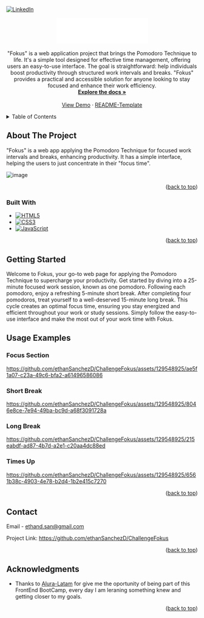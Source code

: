 <!-- Improved compatibility of back to top link: See: https://github.com/othneildrew/Best-README-Template/pull/73 -->
<a name="readme-top"></a>



<!-- PROJECT SHIELDS -->
<!--
*** I'm using markdown "reference style" links for readability.
*** Reference links are enclosed in brackets [ ] instead of parentheses ( ).
*** See the bottom of this document for the declaration of the reference variables
*** for contributors-url, forks-url, etc. This is an optional, concise syntax you may use.
*** https://www.markdownguide.org/basic-syntax/#reference-style-links
-->
[![LinkedIn][linkedin-shield]][linkedin-url]



<!-- PROJECT LOGO -->
<!-- <br -->
<div align="center">
<a href="https://github.com/ethanSanchezD/ChallengeFokus/blob/main/images/fokus-logo.png">
    <img src="images/fokus-logo.png" alt="Logo">
  </a>

<br/>





  <p align="center">
    "Fokus" is a web application project that brings the Pomodoro Technique to life. It's a simple tool designed for effective time management, offering users an easy-to-use interface. The goal is straightforward: help individuals boost productivity through structured work intervals and breaks. "Fokus" provides a practical and accessible solution for anyone looking to stay focused and enhance their work efficiency.
    <br />
    <a href="https://github.com/ethanSanchezD"><strong>Explore the docs »</strong></a>
    <br />
    <br />
    <a href="https://ethansanchezd.github.io/ChallengeFokus/">View Demo</a>
    ·
    <a href="https://github.com/othneildrew/Best-README-Template/tree/master">README-Template</a>
  </p>
</div>



<!-- TABLE OF CONTENTS -->
<details>
  <summary>Table of Contents</summary>
  <ol>
    <li>
      <a href="#about-the-project">About The Project</a>
      <ul>
        <li><a href="#built-with">Built With</a></li>
      </ul>
    </li>
    <li>
      <a href="#getting-started">Getting Started</a>
    </li>
    <li><a href="#usage-examples">Usage Examples</a></li>
    <li><a href="#contact">Contact</a></li>
    <li><a href="#acknowledgments">Acknowledgments</a></li>
  </ol>
</details>



<!-- ABOUT THE PROJECT -->
## About The Project

"Fokus" is a web app applying the Pomodoro Technique for focused work intervals and breaks, enhancing productivity. It has a simple interface, helping the users to just concentrate in their "focus time". 


<img width="776" alt="image" src="https://github.com/ethanSanchezD/ChallengeFokus/assets/129548925/1e6e79c2-a93e-4dc4-a7d5-8ade3d836d46">






<p align="right">(<a href="#readme-top">back to top</a>)</p>



### Built With

* [![HTML5][HTML-badge]][HTML-url]
* [![CSS3][CSS-badge]][CSS-url]
* [![JavaScript][JS-badge]][JS-url]

<p align="right">(<a href="#readme-top">back to top</a>)</p>



<!-- GETTING STARTED -->
## Getting Started
Welcome to Fokus, your go-to web page for applying the Pomodoro Technique to supercharge your productivity. Get started by diving into a 25-minute focused work session, known as one pomodoro. Following each pomodoro, enjoy a refreshing 5-minute short break. After completing four pomodoros, treat yourself to a well-deserved 15-minute long break. This cycle creates an optimal focus time, ensuring you stay energized and efficient throughout your work or study sessions. Simply follow the easy-to-use interface and make the most out of your work time with Fokus.



<!-- USAGE EXAMPLES -->
## Usage Examples



### Focus Section
https://github.com/ethanSanchezD/ChallengeFokus/assets/129548925/ae5f1a07-c23a-49c6-bfa2-a61496586086

### Short Break

https://github.com/ethanSanchezD/ChallengeFokus/assets/129548925/8046e8ce-7e94-49ba-bc9d-a68f3091728a

### Long Break

https://github.com/ethanSanchezD/ChallengeFokus/assets/129548925/215eabdf-ad87-4b7d-a2e1-c20aa4dc88ed

### Times Up

https://github.com/ethanSanchezD/ChallengeFokus/assets/129548925/6561b38c-4903-4e78-b2d4-1b2e415c7270












<p align="right">(<a href="#readme-top">back to top</a>)</p>





<!-- CONTACT -->
## Contact

Email - ethand.san@gmail.com

Project Link: https://github.com/ethanSanchezD/ChallengeFokus
<p align="right">(<a href="#readme-top">back to top</a>)</p>



<!-- ACKNOWLEDGMENTS -->
## Acknowledgments

* Thanks to [Alura-Latam](https://www.aluracursos.com/?gclid=CjwKCAjwtuOlBhBREiwA7agf1rdySFIHX-ybAQ678Q779VPf4w5GhYMG21A5x9yPvKdORnMzIWK3DBoC6UAQAvD_BwE)
  for give me the oportunity of being part of this FrontEnd BootCamp, every day I am leraning something knew and getting closer to my goals.  

<p align="right">(<a href="#readme-top">back to top</a>)</p>



<!-- MARKDOWN LINKS & IMAGES -->
<!-- https://www.markdownguide.org/basic-syntax/#reference-style-links -->
[linkedin-shield]: https://img.shields.io/badge/-LinkedIn-black.svg?style=for-the-badge&logo=linkedin&colorB=555
[linkedin-url]: https://linkedin.com/in/ethan-sanchez-jd
[HTML-badge]: https://img.shields.io/badge/HTML%205-E34F26?style=for-the-badge&logo=html5&labelColor=black
[HTML-url]: https://developer.mozilla.org/en-US/docs/Glossary/HTML5
[CSS-badge]: https://img.shields.io/badge/CSS%203-1572B6?style=for-the-badge&logo=css3&labelColor=black
[CSS-url]: https://developer.mozilla.org/en-US/docs/Web/CSS
[JS-badge]: https://img.shields.io/badge/JavaScript-F7DF1E?style=for-the-badge&logo=javascript&labelColor=black
[JS-url]: https://developer.mozilla.org/en-US/docs/Web/JavaScript

